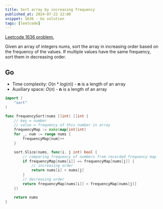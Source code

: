 ```yaml
---
title: Sort array by increasing frequency
published_at: 2024-07-22 12:00
snippet: 1636 - Go solution
tags: [leetcode]
---
```


[Leetcode 1636 problem.](https://leetcode.com/problems/sort-array-by-increasing-frequency/)

Given an array of integers nums, sort the array in increasing order based on the frequency of the values. If multiple values have the same frequency, sort them in decreasing order.

## Go

- Time complexity: $O(n*log(n))$ - **n** is a length of an array
- Auxiliary space: $O(n)$ - **n** is a length of an array

```go
import (
	"sort"
)

func frequencySort(nums []int) []int {
	// key = number
	// value = frequency of this number in array
	frequencyMap := make(map[int]int)
	for _, num := range nums {
		frequencyMap[num]++
	}

	sort.Slice(nums, func(i, j int) bool {
		// comparing frequency of numbers from recorded frequency map
		if frequencyMap[nums[i]] == frequencyMap[nums[j]] {
			// increasing order
			return nums[i] > nums[j]
		}
		// decreasing order
		return frequencyMap[nums[i]] < frequencyMap[nums[j]]
	})

	return nums
}
```
